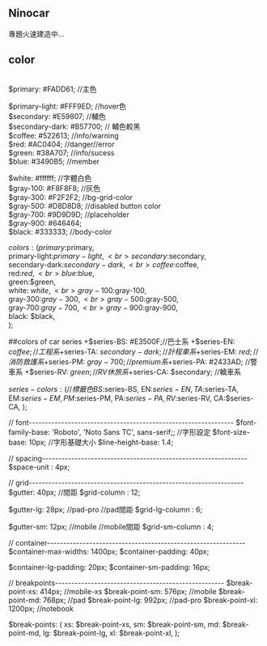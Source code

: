 ## Ninocar
專題火速建造中...
## color
<br>
$primary: #FADD61;  //主色
<br>

$primary-light: #FFF9ED; //hover色
<br>
$secondary: #E59807;  //輔色
<br>
$secondary-dark: #B57700; // 輔色較黑
<br>
$coffee: #522613; //info/warning
<br>
$red: #AC0404; //danger//error
<br>
$green: #38A707; //info/sucess
<br>
$blue: #3490B5; //member
<br>

$white: #ffffff;        //字體白色
<br>
$gray-100: #F8F8F8;     //灰色
<br>
$gray-300: #F2F2F2; //bg-grid-color
<br>
$gray-500: #D8D8D8; //disabled button color
<br>
$gray-700: #9D9D9D; //placeholder
<br>
$gray-900: #646464;
<br>
$black: #333333; //body-color
<br>


$colors: (
 primary:$primary,
  <br>
  primary-light:$primary-light,
  <br>
  secondary:$secondary,
  <br>
  secondary-dark:$secondary-dark,
    <br>
  coffee:$coffee,
    <br>
  red:$red,
    <br>
  blue:$blue,
    <br>
  green:$green,
    <br>
  white: $white,
    <br>
  gray-100:$gray-100,
    <br>
  gray-300:$gray-300,
    <br>
  gray-500:$gray-500,
    <br>
  gray-700:$gray-700,
    <br>
  gray-900:$gray-900,
    <br>
  black: $black,
    <br>
);

##colors of car series 
+$series-BS: #E3500F;//巴士系
+$series-EN: $coffee; //工程系
+$series-TA: $secondary-dark; //計程車系
+$series-EM: $red; //消防救護系
+$series-PM: $gray-700; //premium系
+$series-PA: #2433AD; //警車系
+$series-RV: $green; //RV休旅系
+$series-CA: $secondary; //轎車系


$series-colors: (   //標籤色
  BS:$series-BS,
  EN:$series-EN,
  TA:$series-TA, 
  EM:$series-EM,
  PM:$series-PM,
  PA:$series-PA,
  RV:$series-RV,
  CA:$series-CA,
);




// font---------------------------------------------------------------
$font-family-base: 'Roboto', 'Noto Sans TC', sans-serif;;  //字形設定
$font-size-base: 10px;  //字形基礎大小
$line-height-base: 1.4;


// spacing---------------------------------------------------------------
$space-unit : 4px;


// grid------------------------------------------------------------------
$gutter: 40px;  //間距
$grid-column : 12;

$gutter-lg: 28px; //pad-pro //pad間距
$grid-lg-column : 6; 

$gutter-sm: 12px; //mobile  //mobile間距
$grid-sm-column : 4;

// container-------------------------------------------------------------
$container-max-widths: 1400px; 
$container-padding: 40px;

 
$container-lg-padding: 20px;
$container-sm-padding: 16px;
 

// breakpoints----------------------------------------------------
$break-point-xs: 414px;  //mobile-xs
$break-point-sm: 576px;  //mobile
$break-point-md: 768px;  //pad
$break-point-lg: 992px;  //pad-pro
$break-point-xl: 1200px; //notebook


$break-points: (
  xs: $break-point-xs, 
  sm: $break-point-sm, 
  md: $break-point-md, 
  lg: $break-point-lg, 
  xl: $break-point-xl, 
);

